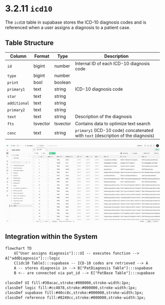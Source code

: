 # 3.2.11 `icd10` 

The `icd10` table in supabase stores the ICD-10 diagnosis codes and is referenced when a user assigns a diagnosis to a patient case.

## Table Structure

| Column        | Format  | Type   | Description                                                               |
|---------------|---------|--------|---------------------------------------------------------------------------|
| `id`          | bigint  | number | Internal ID of each ICD-10 diagnosis code                               |
| `type`        | bigint  | number |                                         |
| `print`       | bool    | boolean|           |
| `primary1`    | text    | string | ICD-10 diagnosis code           |
| `star`        | text    | string |           |
| `additional`  | text    | string |           |
| `primary2`    | text    | string |           |
| `text`        | text    | string | Description of the diagnosis          |
| `fts`         | tsvector| tsvector| Contains data to optimize text search         |
| `conc`        | text    | string | `primary1` (ICD-10 code) concatenated with `text` (description of the diagnosis) |

![](./Images/3_2_11_icd10_supabase.png)



## Integration within the System

```mermaid
flowchart TD
    U["User assigns diagnosis"]:::UI -- executes function --> A["addDiagnosis"]:::logic
    C[idc10 Table]:::supabase -- ICD-10 codes are retrieved --> A  
    A -- stores diagnosis in --> B["PatDiagnosis Table"]:::supabase
    B <-- are connected via pat_id --> E["PatBase Table"]:::supabase

classDef UI fill:#30acac,stroke:#000000,stroke-width:1px;
classDef logic fill:#cc4078,stroke:#000000,stroke-width:1px;
classDef supabase fill:#40cc8c,stroke:#000000,stroke-width:1px;
classDef reference fill:#8240cc,stroke:#000000,stroke-width:1px;
```